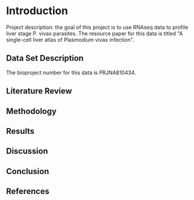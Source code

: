 # Introduction
Project description: the goal of this project is to use RNAseq data to profile liver stage P. vivax parasites. The resource paper for this data is titled "A single-cell liver atlas of Plasmodium vivax infection".

## Data Set Description
The bioproject number for this data is PRJNA810434.


## Literature Review

## Methodology

## Results

## Discussion

## Conclusion

## References
